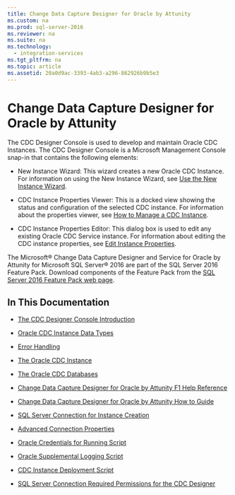 ```yaml
---
title: Change Data Capture Designer for Oracle by Attunity
ms.custom: na
ms.prod: sql-server-2016
ms.reviewer: na
ms.suite: na
ms.technology: 
  - integration-services
ms.tgt_pltfrm: na
ms.topic: article
ms.assetid: 20a0d9ac-3393-4ab3-a296-862926b9b5e3
---
```

# Change Data Capture Designer for Oracle by Attunity
  The CDC Designer Console is used to develop and maintain Oracle CDC Instances. The CDC Designer Console is a Microsoft Management Console snap\-in that contains the following elements:  
  
-   New Instance Wizard: This wizard creates a new Oracle CDC Instance. For information on using the New Instance Wizard, see [Use the New Instance Wizard](../../Topics/TopicNameNotContainA/Use-the-New-Instance-Wizard.md).  
  
-   CDC Instance Properties Viewer: This is a docked view showing the status and configuration of the selected CDC instance. For information about the properties viewer, see [How to Manage a CDC Instance](../../Topics/TopicNameContainA/How-to-Manage-a-CDC-Instance.md).  
  
-   CDC Instance Properties Editor: This dialog box is used to edit any existing Oracle CDC Service instance. For information about editing the CDC instance properties, see [Edit Instance Properties](../../Topics/TopicNameNotContainA/Edit-Instance-Properties.md).  
  
 The Microsoft® Change Data Capture Designer and Service for Oracle by Attunity for Microsoft SQL Server® 2016 are part of the SQL Server 2016 Feature Pack. Download components of the Feature Pack from the [SQL Server 2016 Feature Pack web page](http://go.microsoft.com/fwlink/?LinkId=746297).  
  
## In This Documentation  
  
-   [The CDC Designer Console Introduction](../../Topics/TopicNameNotContainA/The-CDC-Designer-Console-Introduction.md)  
  
-   [Oracle CDC Instance Data Types](../../Topics/TopicNameNotContainA/Oracle-CDC-Instance-Data-Types.md)  
  
-   [Error Handling](../../Topics/TopicNameNotContainA/Error-Handling.md)  
  
-   [The Oracle CDC Instance](../../Topics/TopicNameNotContainA/The-Oracle-CDC-Instance.md)  
  
-   [The Oracle CDC Databases](../../Topics/TopicNameNotContainA/The-Oracle-CDC-Databases.md)  
  
-   [Change Data Capture Designer for Oracle by Attunity F1 Help Reference](../../Topics/TopicNameNotContainA/Change-Data-Capture-Designer-for-Oracle-by-Attunity-F1-Help-Reference.md)  
  
-   [Change Data Capture Designer for Oracle by Attunity How to Guide](../../Topics/TopicNameNotContainA/Change-Data-Capture-Designer-for-Oracle-by-Attunity-How-to-Guide.md)  
  
-   [SQL Server Connection for Instance Creation](../../Topics/TopicNameNotContainA/SQL-Server-Connection-for-Instance-Creation.md)  
  
-   [Advanced Connection Properties](../../Topics/TopicNameNotContainA/Advanced-Connection-Properties.md)  
  
-   [Oracle Credentials for Running Script](../../Topics/TopicNameNotContainA/Oracle-Credentials-for-Running-Script.md)  
  
-   [Oracle Supplemental Logging Script](../../Topics/TopicNameNotContainA/Oracle-Supplemental-Logging-Script.md)  
  
-   [CDC Instance Deployment Script](../../Topics/TopicNameNotContainA/CDC-Instance-Deployment-Script.md)  
  
-   [SQL Server Connection Required Permissions for the CDC Designer](../../Topics/TopicNameNotContainA/SQL-Server-Connection-Required-Permissions-for-the-CDC-Designer.md)  
  
  